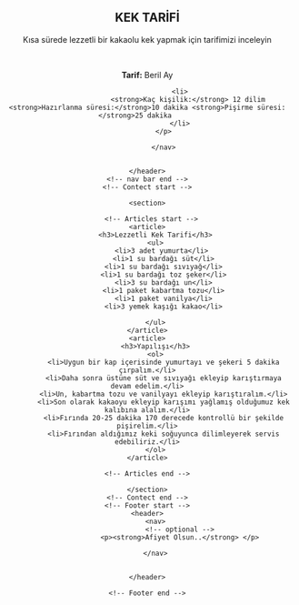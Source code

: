 <!DOCTYPE html>
<html lang="tr">
<head>
    <meta charset="UTF-8">
    <meta http-equiv="X-UA-Compatible" content="IE=edge">
    <meta name="viewport" content="width=device-width, initial-scale=1.0">
    <title>Ana Sayfa</title>
</head>
<body>
    <!-- nav bar start -->
    <header>
        <h2>KEK TARİFİ</h2>
            <nav>
                <p>Kısa sürede lezzetli bir kakaolu kek yapmak için tarifimizi inceleyin
                </p>
                <br>
                <p><strong>Tarif:</strong> Beril Ay</p>
                <p>
                   
                    <li>
                        <strong>Kaç kişilik:</strong> 12 dilim <strong>Hazırlanma süresi:</strong>10 dakika <strong>Pişirme süresi:</strong>25 dakika      
                    </li>
                </p>    

            </nav>
        

    </header>
    <!-- nav bar end -->
    <!-- Contect start -->

    <section>

      <!-- Articles start -->
    <article>
        <h3>Lezzetli Kek Tarifi</h3>
        <ul>
            <li>3 adet yumurta</li> 
            <li>1 su bardağı süt</li>
            <li>1 su bardağı sıvıyağ</li>
            <li>1 su bardağı toz şeker</li>
            <li>3 su bardağı un</li>
            <li>1 paket kabartma tozu</li>
            <li>1 paket vanilya</li>
            <li>3 yemek kaşığı kakao</li>
           
        </ul>
    </article>
    <article>
        <h3>Yapılışı</h3>
        <ol>
            <li>Uygun bir kap içerisinde yumurtayı ve şekeri 5 dakika çırpalım.</li>
            <li>Daha sonra üstüne süt ve sıvıyağı ekleyip karıştırmaya devam edelim.</li>
            <li>Un, kabartma tozu ve vanilyayı ekleyip karıştıralım.</li>
            <li>Son olarak kakaoyu ekleyip karışımı yağlamış olduğumuz kek kalıbına alalım.</li>
            <li>Fırında 20-25 dakika 170 derecede kontrollü bir şekilde pişirelim.</li>
            <li>Fırından aldığımız keki soğuyunca dilimleyerek servis edebiliriz.</li>
        </ol>
    </article>

    <!-- Articles end -->

    </section>
    <!-- Contect end -->
    <!-- Footer start -->
    <header>
        <nav>
                    <!-- optional -->
                    <p><strong>Afiyet Olsun..</strong> </p>

        </nav>


    </header>

    <!-- Footer end -->
</body>
</html>

